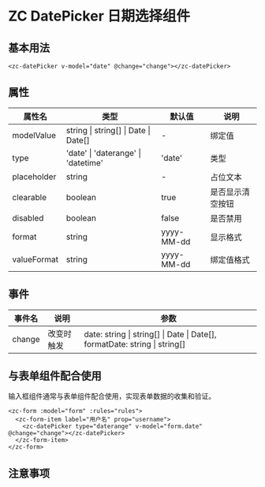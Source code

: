 # ZC DatePicker 日期选择组件

## 基本用法

```vue
<zc-datePicker v-model="date" @change="change"></zc-datePicker>
```

## 属性

| 属性名 | 类型 | 默认值 | 说明 |
|-------|------|-------|------|
| modelValue | string \| string[] \| Date \| Date[] | - | 绑定值 |
| type | 'date' \| 'daterange' \| 'datetime' | 'date' | 类型 |
| placeholder | string | - | 占位文本 |
| clearable | boolean | true | 是否显示清空按钮 |
| disabled | boolean | false | 是否禁用 |
| format | string | yyyy-MM-dd | 显示格式 |
| valueFormat | string | yyyy-MM-dd | 绑定值格式 |

## 事件

| 事件名 | 说明 | 参数 |
|-------|------|------|
| change | 改变时触发 | date: string \| string[] \| Date \| Date[], formatDate: string \| string[] |

## 与表单组件配合使用

输入框组件通常与表单组件配合使用，实现表单数据的收集和验证。

```vue
<zc-form :model="form" :rules="rules">
  <zc-form-item label="用户名" prop="username">
    <zc-datePicker type="daterange" v-model="form.date" @change="change"></zc-datePicker>
  </zc-form-item>
</zc-form>
```

## 注意事项
